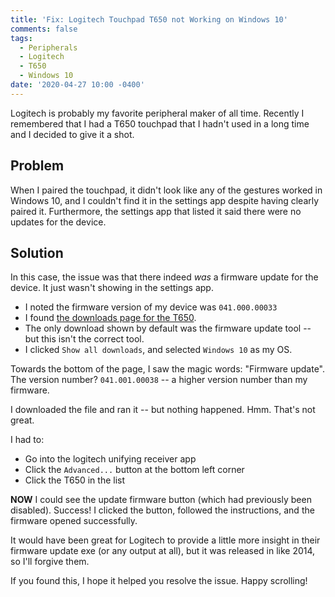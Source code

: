 ```yaml
---
title: 'Fix: Logitech Touchpad T650 not Working on Windows 10'
comments: false
tags:
  - Peripherals
  - Logitech
  - T650
  - Windows 10
date: '2020-04-27 10:00 -0400'
---
```


Logitech is probably my favorite peripheral maker of all time. Recently I remembered that I had a T650 touchpad that I hadn't used in a long time and I decided to give it a shot.

## Problem

When I paired the touchpad, it didn't look like any of the gestures worked in Windows 10, and I couldn't find it in the settings app despite having clearly paired it. Furthermore, the settings app that listed it said there were no updates for the device.

## Solution

In this case, the issue was that there indeed _was_ a firmware update for the device. It just wasn't showing in the settings app.

* I noted the firmware version of my device was `041.000.00033`
* I found [the downloads page for the T650](https://support.logi.com/hc/en-us/articles/360024699134--Downloads-Wireless-Rechargeable-Touchpad-T650).
* The only download shown by default was the firmware update tool -- but this isn't the correct tool.
* I clicked `Show all downloads`, and selected `Windows 10` as my OS.

Towards the bottom of the page, I saw the magic words: "Firmware update". The version number? `041.001.00038` -- a higher version number than my firmware.

I downloaded the file and ran it -- but nothing happened. Hmm. That's not great.

I had to:

* Go into the logitech unifying receiver app
* Click the `Advanced...` button at the bottom left corner
* Click the T650 in the list

**NOW** I could see the update firmware button (which had previously been disabled). Success! I clicked the button, followed the instructions, and the firmware opened successfully.

It would have been great for Logitech to provide a little more insight in their firmware update exe (or any output at all), but it was released in like 2014, so I'll forgive them.

If you found this, I hope it helped you resolve the issue. Happy scrolling!
